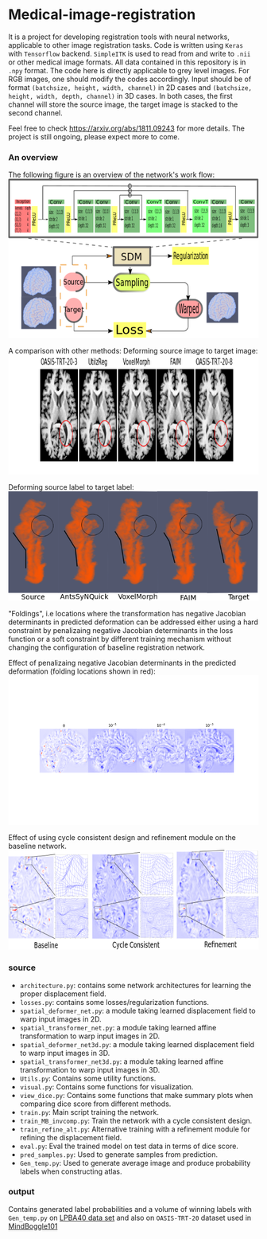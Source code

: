 # Medical-image-registration
It is a project for developing registration tools with neural networks, applicable to other image registration tasks. Code is written using `Keras` with `Tensorflow` backend. `SimpleITK` is used to read from and write to ``.nii`` or other medical image formats. All data contained in this repository is in `.npy` format. The code here is directly applicable to grey level images. For RGB images, one should modify the codes accordingly. Input should be of format `(batchsize, height, width, channel)` in 2D cases and `(batchsize, height, width, depth, channel)` in 3D cases. In both cases, the first channel will store the source image, the target image is stacked to the second channel.

Feel free to check https://arxiv.org/abs/1811.09243 for more details. The project is still ongoing, please expect more to come.
### An overview
The following figure is an overview of the network's work flow:
<img src = 'Architecture.png' height="320" width="680">


A comparison with other methods:
Deforming source image to target image:
<img src = 'MB_pred.png' height="240" width="600">

Deforming source label to target label: 
<img src = 'Fig4.png' height="220" width="600">

"Foldings", i.e locations where the transformation has negative Jacobian determinants in predicted deformation can be addressed either using a hard constraint by penalizaing negative Jacobian determinants in the loss function or a soft constraint by different training mechanism without changing the configuration of baseline registration network.

Effect of penalizaing negative Jacobian determinants in the predicted deformation (folding locations shown in red):
<img src = 'Jachange.png' height="300" width="600">

Effect of using cycle consistent design and refinement module on the baseline network.
<img src = 'CheckJac_short.png' height="200" width="600">

### source
* `architecture.py`: contains some network architectures for learning the proper displacement field.
* `losses.py`: contains some losses/regularization functions.
* `spatial_deformer_net.py`: a module taking learned displacement field to warp input images in 2D.
* `spatial_transformer_net.py`: a module taking learned affine transformation to warp input images in 2D.
* `spatial_deformer_net3d.py`: a module taking learned displacement field to warp input images in 3D.
* `spatial_transformer_net3d.py`: a module taking learned affine transformation to warp input images in 3D.
* `Utils.py`: Contains some utility functions.
* `visual.py`: Contains some functions for visualization.
* `view_dice.py`: Contains some functions that make summary plots when comparing dice score from different methods.
* `train.py`: Main script training the network.
* `train_MB_invcomp.py`: Train the network with a cycle consistent design.
* `train_refine_alt.py`: Alternative training with a refinement module for refining the displacement field. 
* `eval.py`: Eval the trained model on test data in terms of dice score.
* `pred_samples.py`: Used to generate samples from prediction.
* `Gen_temp.py`: Used to generate average image and produce probability labels when constructing atlas.


### output
Contains generated label probabilities and a volume of winning labels with `Gen_temp.py` on [LPBA40 data set](http://resource.loni.usc.edu/resources/atlases-downloads/) and also on `OASIS-TRT-20` dataset used in [MindBoggle101](https://mindboggle.info/data)
